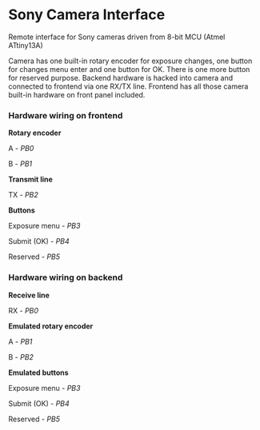 # Sony Camera Interface
Remote interface for Sony cameras driven from 8-bit MCU (Atmel ATtiny13A)

Camera has one built-in rotary encoder for exposure changes, one button for changes menu enter and one button for OK. There is one more button for reserved purpose.
Backend hardware is hacked into camera and connected to frontend via one RX/TX line. Frontend has all those camera built-in hardware on front panel included. 

### Hardware wiring on frontend

**Rotary encoder**

A - *PB0*

B - *PB1*

**Transmit line**

TX - *PB2*

**Buttons**

Exposure menu - *PB3*

Submit (OK) - *PB4*

Reserved - *PB5*

### Hardware wiring on backend

**Receive line**

RX - *PB0*

**Emulated rotary encoder**

A - *PB1*

B - *PB2*

**Emulated buttons**

Exposure menu - *PB3*

Submit (OK) - *PB4*

Reserved - *PB5*

